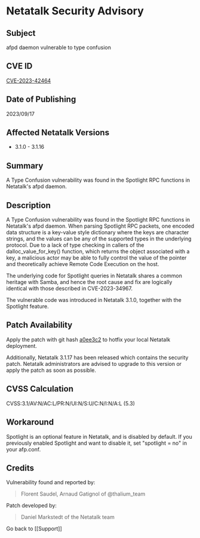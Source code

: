 # Netatalk Security Advisory

## Subject

afpd daemon vulnerable to type confusion

## CVE ID

[CVE-2023-42464](https://www.cve.org/CVERecord?id=CVE-2023-42464)

## Date of Publishing

2023/09/17

## Affected Netatalk Versions

- 3.1.0 - 3.1.16

## Summary

A Type Confusion vulnerability was found in the Spotlight RPC functions
in Netatalk's afpd daemon.

## Description

A Type Confusion vulnerability was found in the Spotlight RPC functions
in Netatalk's afpd daemon. When parsing Spotlight RPC packets, one
encoded data structure is a key-value style dictionary where the keys
are character strings, and the values can be any of the supported types
in the underlying protocol. Due to a lack of type checking in callers of
the dalloc_value_for_key() function, which returns the object associated
with a key, a malicious actor may be able to fully control the value of
the pointer and theoretically achieve Remote Code Execution on the host.

The underlying code for Spotlight queries in Netatalk shares a common
heritage with Samba, and hence the root cause and fix are logically
identical with those described in CVE-2023-34967.

The vulnerable code was introduced in Netatalk 3.1.0, together with the
Spotlight feature.

## Patch Availability

Apply the patch with git hash
[a0ee3c2](https://github.com/Netatalk/netatalk/commit/a0ee3c246ee9e082436192290610a4d812fc0b7f.diff)
to hotfix your local Netatalk deployment.

Additionally, Netatalk 3.1.17 has been released which contains the
security patch. Netatalk administrators are advised to upgrade to this
version or apply the patch as soon as possible.

## CVSS Calculation

CVSS:3.1/AV:N/AC:L/PR:N/UI:N/S:U/C:N/I:N/A:L (5.3)

## Workaround

Spotlight is an optional feature in Netatalk, and is disabled by
default. If you previously enabled Spotlight and want to disable it, set
"spotlight = no" in your afp.conf.

## Credits

Vulnerability found and reported by:

> Florent Saudel, Arnaud Gatignol of @thalium_team

Patch developed by:

> Daniel Markstedt of the Netatalk team

Go back to [[Support]]
